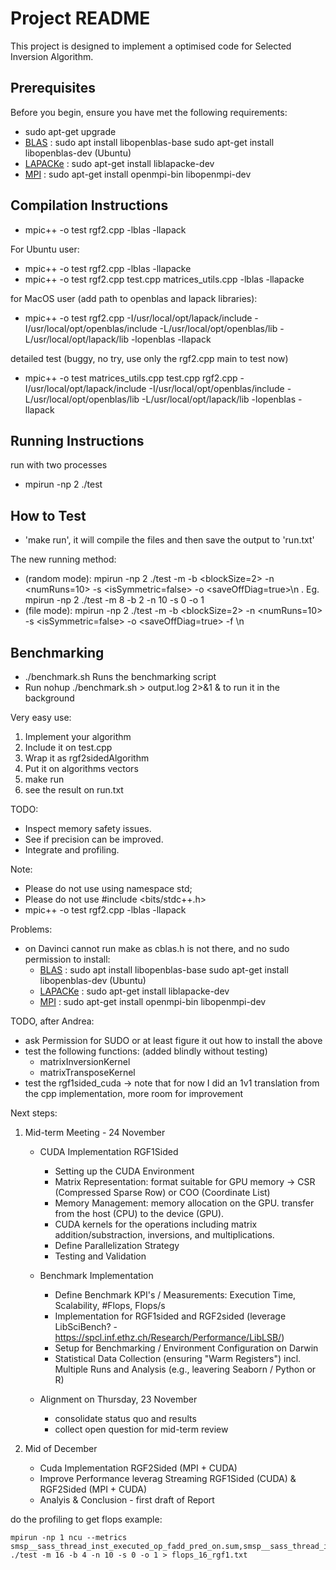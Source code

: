 # Project README

This project is designed to implement a optimised code for Selected Inversion Algorithm.

## Prerequisites

Before you begin, ensure you have met the following requirements:

- sudo apt-get upgrade
- [BLAS](#blas) :   sudo apt install libopenblas-base 
                    sudo apt-get install libopenblas-dev (Ubuntu)
- [LAPACKe](#lapacke) : sudo apt-get install liblapacke-dev
- [MPI](#mpi) : sudo apt-get install openmpi-bin libopenmpi-dev

## Compilation Instructions
- mpic++ -o test rgf2.cpp -lblas -llapack 

For Ubuntu user:
- mpic++ -o test rgf2.cpp -lblas -llapacke
- mpic++ -o test rgf2.cpp test.cpp matrices_utils.cpp -lblas -llapacke


for MacOS user (add path to openblas and lapack libraries):
- mpic++ -o test rgf2.cpp -I/usr/local/opt/lapack/include -I/usr/local/opt/openblas/include  -L/usr/local/opt/openblas/lib -L/usr/local/opt/lapack/lib -lopenblas -llapack

detailed test (buggy, no try, use only the rgf2.cpp main to test now)
- mpic++ -o test matrices_utils.cpp test.cpp rgf2.cpp -I/usr/local/opt/lapack/include -I/usr/local/opt/openblas/include  -L/usr/local/opt/openblas/lib -L/usr/local/opt/lapack/lib -lopenblas -llapack

## Running Instructions
run with two processes
-  mpirun -np 2 ./test


## How to Test
- 'make run', it will compile the files and then save the output to 'run.txt'

The new running method:
- (random mode): mpirun -np 2 ./test -m <matrixSize> -b <blockSize=2> -n <numRuns=10> -s <isSymmetric=false> -o <saveOffDiag=true>\n . Eg. mpirun -np 2 ./test -m 8 -b 2 -n 10 -s 0 -o 1
- (file mode): mpirun -np 2 ./test -m <matrixSize> -b <blockSize=2> -n <numRuns=10> -s <isSymmetric=false> -o <saveOffDiag=true> -f <inputPath>\n

## Benchmarking
- ./benchmark.sh Runs the benchmarking script
- Run nohup ./benchmark.sh > output.log 2>&1 & to run it in the background

Very easy use:
1. Implement your algorithm
2. Include it on test.cpp
3. Wrap it as rgf2sidedAlgorithm
4. Put it on algorithms vectors
5. make run 
6. see the result on run.txt
   

TODO:
- Inspect memory safety issues.
- See if precision can be improved.
- Integrate and profiling.

Note:
- Please do not use using namespace std;
- Please do not use #include <bits/stdc++.h>
- mpic++ -o test rgf2.cpp -lblas -llapack

Problems:
- on Davinci cannot run make as cblas.h is not there, and no sudo permission to install:
  - [BLAS](#blas) :   sudo apt install libopenblas-base 
                      sudo apt-get install libopenblas-dev (Ubuntu)
  - [LAPACKe](#lapacke) : sudo apt-get install liblapacke-dev
  - [MPI](#mpi) : sudo apt-get install openmpi-bin libopenmpi-dev

TODO, after Andrea:
  - ask Permission for SUDO or at least figure it out how to install the above
  - test the following functions: (added blindly without testing)
    - matrixInversionKernel
    - matrixTransposeKernel
  - test the rgf1sided_cuda  -> note that for now I did an 1v1 translation from the cpp implementation, more room for improvement

Next steps:
1. Mid-term Meeting - 24 November
   - CUDA Implementation RGF1Sided
     + Setting up the CUDA Environment
     + Matrix Representation: format suitable for GPU memory -> CSR (Compressed Sparse Row) or COO (Coordinate List) 
     + Memory Management: memory allocation on the GPU. transfer from the host (CPU) to the device (GPU).
     + CUDA kernels for the operations including matrix addition/substraction, inversions, and multiplications.
     + Define Parallelization Strategy
     + Testing and Validation
       
   - Benchmark Implementation
     + Define Benchmark KPI's / Measurements: Execution Time, Scalability, #Flops, Flops/s
     + Implementation for RGF1sided and RGF2sided (leverage LibSciBench? - https://spcl.inf.ethz.ch/Research/Performance/LibLSB/)
     + Setup for Benchmarking / Environment Configuration on Darwin
     + Statistical Data Collection (ensuring "Warm Registers") incl. Multiple Runs and Analysis (e.g., leavering Seaborn / Python or R)
    
   - Alignment on Thursday, 23 November
      + consolidate status quo and results
      + collect open question for mid-term review
        
2. Mid of December
   - Cuda Implementation RGF2Sided (MPI + CUDA)
   - Improve Performance leverag Streaming RGF1Sided (CUDA) & RGF2Sided (MPI + CUDA)
   - Analyis & Conclusion - first draft of Report

do the profiling to get flops
example:
```
mpirun -np 1 ncu --metrics smsp__sass_thread_inst_executed_op_fadd_pred_on.sum,smsp__sass_thread_inst_executed_op_fmul_pred_on.sum,smsp__sass_thread_inst_executed_op_ffma_pred_on.sum ./test -m 16 -b 4 -n 10 -s 0 -o 1 > flops_16_rgf1.txt 
``` 
